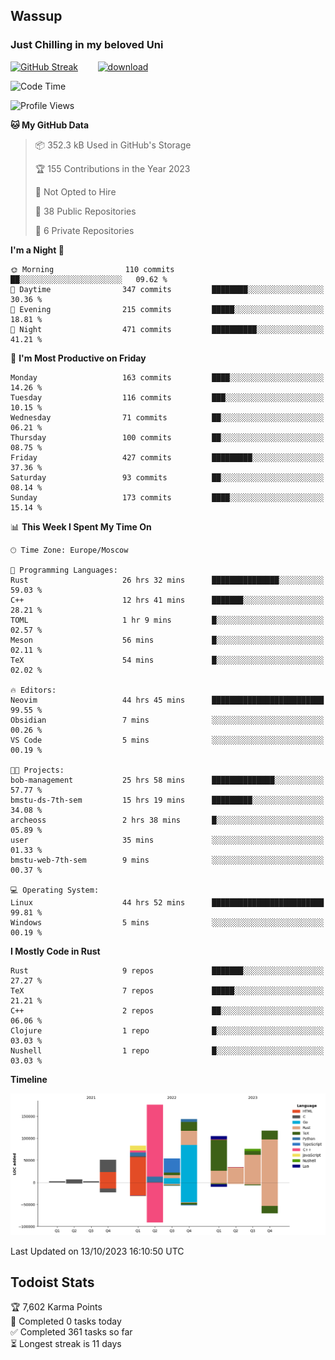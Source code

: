 ## Wassup 
### Just Chilling in my beloved Uni 

<!--
-->

[![GitHub Streak](http://github-readme-streak-stats.herokuapp.com?user=archeoss&theme=shades-of-purple&hide_border=true&date_format=j%20M%5B%20Y%5D)](https://git.io/streak-stats)&nbsp;&nbsp;&nbsp;&nbsp;&nbsp;&nbsp;&nbsp;&nbsp;[![download](https://user-images.githubusercontent.com/68448737/147796309-d8b65b1d-4dde-40d9-b03a-2b42aaa6cd43.jpeg)
](http://bmstu.ru/)

<!--START_SECTION:waka-->
![Code Time](http://img.shields.io/badge/Code%20Time-1%2C900%20hrs%206%20mins-blue)

![Profile Views](http://img.shields.io/badge/Profile%20Views-56-blue)

**🐱 My GitHub Data** 

> 📦 352.3 kB Used in GitHub's Storage 
 > 
> 🏆 155 Contributions in the Year 2023
 > 
> 🚫 Not Opted to Hire
 > 
> 📜 38 Public Repositories 
 > 
> 🔑 6 Private Repositories 
 > 
**I'm a Night 🦉** 

```text
🌞 Morning                110 commits         ██░░░░░░░░░░░░░░░░░░░░░░░   09.62 % 
🌆 Daytime                347 commits         ████████░░░░░░░░░░░░░░░░░   30.36 % 
🌃 Evening                215 commits         █████░░░░░░░░░░░░░░░░░░░░   18.81 % 
🌙 Night                  471 commits         ██████████░░░░░░░░░░░░░░░   41.21 % 
```
📅 **I'm Most Productive on Friday** 

```text
Monday                   163 commits         ████░░░░░░░░░░░░░░░░░░░░░   14.26 % 
Tuesday                  116 commits         ███░░░░░░░░░░░░░░░░░░░░░░   10.15 % 
Wednesday                71 commits          ██░░░░░░░░░░░░░░░░░░░░░░░   06.21 % 
Thursday                 100 commits         ██░░░░░░░░░░░░░░░░░░░░░░░   08.75 % 
Friday                   427 commits         █████████░░░░░░░░░░░░░░░░   37.36 % 
Saturday                 93 commits          ██░░░░░░░░░░░░░░░░░░░░░░░   08.14 % 
Sunday                   173 commits         ████░░░░░░░░░░░░░░░░░░░░░   15.14 % 
```


📊 **This Week I Spent My Time On** 

```text
🕑︎ Time Zone: Europe/Moscow

💬 Programming Languages: 
Rust                     26 hrs 32 mins      ███████████████░░░░░░░░░░   59.03 % 
C++                      12 hrs 41 mins      ███████░░░░░░░░░░░░░░░░░░   28.21 % 
TOML                     1 hr 9 mins         █░░░░░░░░░░░░░░░░░░░░░░░░   02.57 % 
Meson                    56 mins             █░░░░░░░░░░░░░░░░░░░░░░░░   02.11 % 
TeX                      54 mins             █░░░░░░░░░░░░░░░░░░░░░░░░   02.02 % 

🔥 Editors: 
Neovim                   44 hrs 45 mins      █████████████████████████   99.55 % 
Obsidian                 7 mins              ░░░░░░░░░░░░░░░░░░░░░░░░░   00.26 % 
VS Code                  5 mins              ░░░░░░░░░░░░░░░░░░░░░░░░░   00.19 % 

🐱‍💻 Projects: 
bob-management           25 hrs 58 mins      ██████████████░░░░░░░░░░░   57.77 % 
bmstu-ds-7th-sem         15 hrs 19 mins      █████████░░░░░░░░░░░░░░░░   34.08 % 
archeoss                 2 hrs 38 mins       █░░░░░░░░░░░░░░░░░░░░░░░░   05.89 % 
user                     35 mins             ░░░░░░░░░░░░░░░░░░░░░░░░░   01.33 % 
bmstu-web-7th-sem        9 mins              ░░░░░░░░░░░░░░░░░░░░░░░░░   00.37 % 

💻 Operating System: 
Linux                    44 hrs 52 mins      █████████████████████████   99.81 % 
Windows                  5 mins              ░░░░░░░░░░░░░░░░░░░░░░░░░   00.19 % 
```

**I Mostly Code in Rust** 

```text
Rust                     9 repos             ███████░░░░░░░░░░░░░░░░░░   27.27 % 
TeX                      7 repos             █████░░░░░░░░░░░░░░░░░░░░   21.21 % 
C++                      2 repos             ██░░░░░░░░░░░░░░░░░░░░░░░   06.06 % 
Clojure                  1 repo              █░░░░░░░░░░░░░░░░░░░░░░░░   03.03 % 
Nushell                  1 repo              █░░░░░░░░░░░░░░░░░░░░░░░░   03.03 % 
```



**Timeline**

![Lines of Code chart](https://raw.githubusercontent.com/archeoss/archeoss/master/assets/bar_graph.png)


 Last Updated on 13/10/2023 16:10:50 UTC
<!--END_SECTION:waka-->

## Todoist Stats

<!-- TODO-IST:START -->
🏆  7,602 Karma Points           
🌸  Completed 0 tasks today           
✅  Completed 361 tasks so far           
⏳  Longest streak is 11 days
<!-- TODO-IST:END -->
